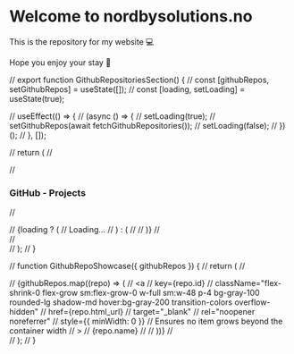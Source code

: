﻿# Welcome to nordbysolutions.no

This is the repository for my website 💻

Hope you enjoy your stay 🧙

// export function GithubRepositoriesSection() {
// const [githubRepos, setGithubRepos] = useState([]);
// const [loading, setLoading] = useState(true);

// useEffect(() => {
// (async () => {
// setLoading(true);
// setGithubRepos(await fetchGithubRepositories());
// setLoading(false);
// })();
// }, []);

// return (
// <section className="p-6 bg-white rounded-lg shadow-md mx-auto max-w-3xl">
// <h3 className="text-2xl font-bold text-gray-900 mb-4">GitHub - Projects</h3>

// <div className="flex flex-wrap gap-2">
// {loading ? (
// <span className="text-gray-500">Loading...</span>
// ) : (
// <GithubRepoShowcase githubRepos={githubRepos} />
// )}
// </div>
// </section>
// );
// }

// function GithubRepoShowcase({ githubRepos }) {
// return (
// <div className="w-full flex flex-wrap gap-2">
// {githubRepos.map((repo) => (
// <a
// key={repo.id}
// className="flex-shrink-0 flex-grow sm:flex-grow-0 w-full sm:w-48 p-4 bg-gray-100 rounded-lg shadow-md hover:bg-gray-200 transition-colors overflow-hidden"
// href={repo.html_url}
// target="\_blank"
// rel="noopener noreferrer"
// style={{ minWidth: 0 }} // Ensures no item grows beyond the container width
// >
// <span className="block text-lg font-semibold truncate">{repo.name}</span>
// </a>
// ))}
// </div>
// );
// }
